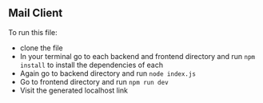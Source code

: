 ## Mail Client
To run this file:
- clone the file 
- In your terminal go to each backend and frontend directory and run `npm install` to install the dependencies of each
- Again go to backend directory and run `node index.js`
- Go to frontend directory and run `npm run dev`
- Visit the generated localhost link
